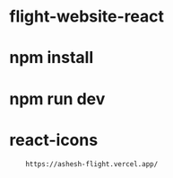 # flight-website-react

# npm install

# npm run dev
# react-icons

``` website url 
    https://ashesh-flight.vercel.app/
````
